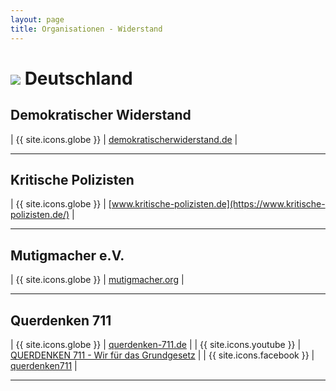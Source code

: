 ```yaml
---
layout: page
title: Organisationen - Widerstand
---
```


# <img src="{{site.baseurl}}/assets/img/flaggen/de.png"> Deutschland

## Demokratischer Widerstand

| {{ site.icons.globe }}    | [demokratischerwiderstand.de](https://demokratischerwiderstand.de/) |

---

## Kritische Polizisten

| {{ site.icons.globe }}    | [www.kritische-polizisten.de](https://www.kritische-polizisten.de/) |

---

## Mutigmacher e.V.

| {{ site.icons.globe }}    | [mutigmacher.org](https://mutigmacher.org/) |

---

## Querdenken 711

| {{ site.icons.globe }}    | [querdenken-711.de](https://querdenken-711.de/) |
| {{ site.icons.youtube }}  | [QUERDENKEN 711 - Wir für das Grundgesetz](https://www.youtube.com/channel/UCXv5ymMarHvOOQeMChYo42w) |
| {{ site.icons.facebook }} | [querdenken711](https://www.facebook.com/querdenken711/) |

---
